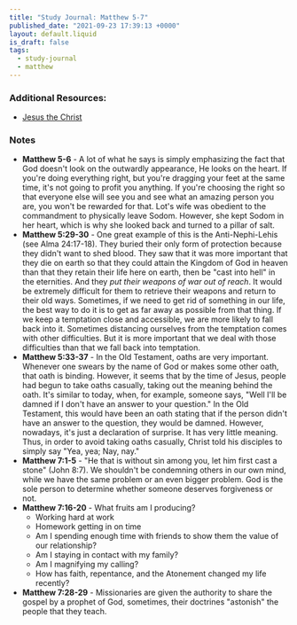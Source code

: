 ```yaml
---
title: "Study Journal: Matthew 5-7"
published_date: "2021-09-23 17:39:13 +0000"
layout: default.liquid
is_draft: false
tags:
  - study-journal
  - matthew
---
```

### Additional Resources:
  * [Jesus the Christ](https://www.churchofjesuschrist.org/study/manual/jesus-the-christ/chapter-17?lang=eng)

### Notes
  * **Matthew 5-6** - A lot of what he says is
    simply emphasizing the fact that God doesn't
    look on the outwardly appearance, He looks on
    the heart. If you're doing everything right,
    but you're dragging your feet at the same
    time, it's not going to profit you
    anything. If you're choosing the right so that
    everyone else will see you and see what an
    amazing person you are, you won't be rewarded
    for that. Lot's wife was obedient to the
    commandment to physically leave
    Sodom. However, she kept Sodom in her heart,
    which is why she looked back and turned to a
    pillar of salt.
  * **Matthew 5:29-30** - One great example of
    this is the Anti-Nephi-Lehis (see Alma
    24:17-18). They buried their only form of
    protection because they didn't want to shed
    blood. They saw that it was more important
    that they die on earth so that they could
    attain the Kingdom of God in heaven than that
    they retain their life here on earth, then be
    "cast into hell" in the eternities. And they
    *put their weapons of war out of reach*. It
    would be extremely difficult for them to
    retrieve their weapons and return to their old
    ways. Sometimes, if we need to get rid of
    something in our life, the best way to do it
    is to get as far away as possible from that
    thing. If we keep a temptation close and
    accessible, we are more likely to fall back
    into it. Sometimes distancing ourselves from
    the temptation comes with other
    difficulties. But it is more important that we
    deal with those difficulties than that we fall
    back into temptation.
  * **Matthew 5:33-37** - In the Old Testament,
    oaths are very important. Whenever one swears
    by the name of God or makes some other oath,
    that oath is binding. However, it seems that
    by the time of Jesus, people had begun to take
    oaths casually, taking out the meaning behind
    the oath. It's similar to today, when, for
    example, someone says, "Well I'll be damned if
    I don't have an answer to your question." In
    the Old Testament, this would have been an
    oath stating that if the person didn't have an
    answer to the question, they would be
    damned. However, nowadays, it's just a
    declaration of surprise. It has very little
    meaning. Thus, in order to avoid taking oaths
    casually, Christ told his disciples to simply
    say "Yea, yea; Nay, nay."
  * **Matthew 7:1-5** - "He that is without sin
    among you, let him first cast a stone" (John
    8:7). We shouldn't be condemning others in our
    own mind, while we have the same problem or an
    even bigger problem. God is the sole person to
    determine whether someone deserves forgiveness
    or not.
  * **Matthew 7:16-20** - What fruits am I
    producing?
	* Working hard at work
    * Homework getting in on time
    * Am I spending enough time with friends to
      show them the value of our relationship?
    * Am I staying in contact with my family?
    * Am I magnifying my calling?
    * How has faith, repentance, and the Atonement
      changed my life recently?
  * **Matthew 7:28-29** - Missionaries are given
    the authority to share the gospel by a prophet
    of God, sometimes, their doctrines "astonish"
    the people that they teach.
